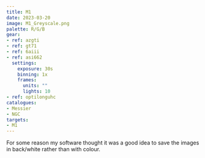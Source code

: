 ```yaml
---
title: M1
date: 2023-03-20
image: M1_Greyscale.png
palette: R/G/B
gear:
- ref: azgti
- ref: gt71
- ref: 6aiii
- ref: asi662
  settings:
    exposure: 30s
    binning: 1x
    frames:
      units: ""
      lights: 10
- ref: optilonguhc
catalogues:
- Messier
- NGC
targets:
- M1
---
```

For some reason my software thought it was a good idea to save the images in back/white rather than with colour. 